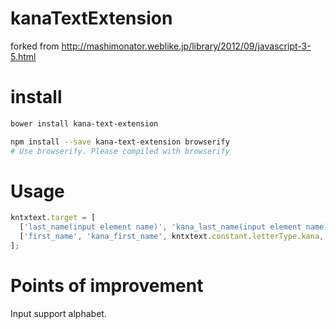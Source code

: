 # kanaTextExtension
forked from http://mashimonator.weblike.jp/library/2012/09/javascript-3-5.html

# install
```sh
bower install kana-text-extension
```

```sh
npm install --save kana-text-extension browserify
# Use browserify. Please compiled with browserify
```

# Usage
```js
kntxtext.target = [
  ['last_name(input element name)', 'kana_last_name(input element name)', kntxtext.constant.letterType.kana, kntxtext.constant.insertType.auto],
  ['first_name', 'kana_first_name', kntxtext.constant.letterType.kana, kntxtext.constant.insertType.auto]
];
```

# Points of improvement
Input support alphabet.
